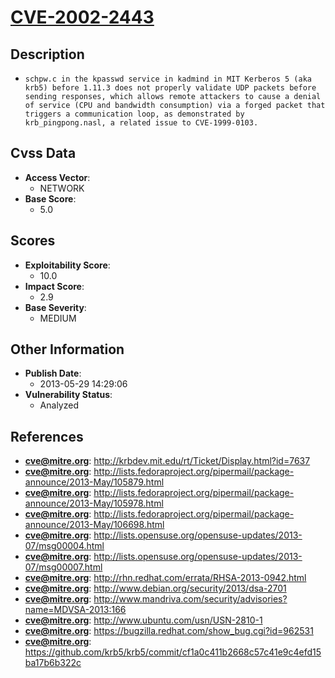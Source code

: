 
# [CVE-2002-2443](https://cve.mitre.org/cgi-bin/cvename.cgi?name=CVE-2002-2443)

## Description

- `schpw.c in the kpasswd service in kadmind in MIT Kerberos 5 (aka krb5) before 1.11.3 does not properly validate UDP packets before sending responses, which allows remote attackers to cause a denial of service (CPU and bandwidth consumption) via a forged packet that triggers a communication loop, as demonstrated by krb_pingpong.nasl, a related issue to CVE-1999-0103.`

## Cvss Data

- **Access Vector**:
  - NETWORK
- **Base Score**:
  - 5.0

## Scores

- **Exploitability Score**:
  - 10.0
- **Impact Score**:
  - 2.9
- **Base Severity**:
  - MEDIUM

## Other Information

- **Publish Date**:
  - 2013-05-29 14:29:06
- **Vulnerability Status**:
  - Analyzed

## References

- **cve@mitre.org**: http://krbdev.mit.edu/rt/Ticket/Display.html?id=7637
- **cve@mitre.org**: http://lists.fedoraproject.org/pipermail/package-announce/2013-May/105879.html
- **cve@mitre.org**: http://lists.fedoraproject.org/pipermail/package-announce/2013-May/105978.html
- **cve@mitre.org**: http://lists.fedoraproject.org/pipermail/package-announce/2013-May/106698.html
- **cve@mitre.org**: http://lists.opensuse.org/opensuse-updates/2013-07/msg00004.html
- **cve@mitre.org**: http://lists.opensuse.org/opensuse-updates/2013-07/msg00007.html
- **cve@mitre.org**: http://rhn.redhat.com/errata/RHSA-2013-0942.html
- **cve@mitre.org**: http://www.debian.org/security/2013/dsa-2701
- **cve@mitre.org**: http://www.mandriva.com/security/advisories?name=MDVSA-2013:166
- **cve@mitre.org**: http://www.ubuntu.com/usn/USN-2810-1
- **cve@mitre.org**: https://bugzilla.redhat.com/show_bug.cgi?id=962531
- **cve@mitre.org**: https://github.com/krb5/krb5/commit/cf1a0c411b2668c57c41e9c4efd15ba17b6b322c
